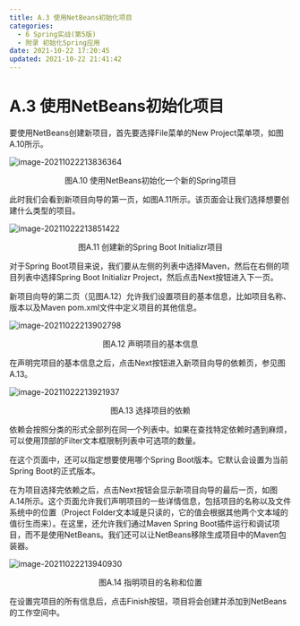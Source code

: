 ```yaml
---
title: A.3 使用NetBeans初始化项目
categories: 
  - 6 Spring实战(第5版)
  - 附录 初始化Spring应用
date: 2021-10-22 17:20:45
updated: 2021-10-22 21:41:42
---
```

# A.3 使用NetBeans初始化项目
要使用NetBeans创建新项目，首先要选择File菜单的New Project菜单项，如图A.10所示。

![image-20211022213836364](https://gitee.com/XiaoLan223/images/raw/master/Blog/Sum/20211022213836.png)

<center>图A.10 使用NetBeans初始化一个新的Spring项目</center>

此时我们会看到新项目向导的第一页，如图A.11所示。该页面会让我们选择想要创建什么类型的项目。

![image-20211022213851422](https://gitee.com/XiaoLan223/images/raw/master/Blog/Sum/20211022213851.png)

<center>图A.11 创建新的Spring Boot Initializr项目</center>

对于Spring Boot项目来说，我们要从左侧的列表中选择Maven，然后在右侧的项目列表中选择Spring Boot Initializr Project，然后点击Next按钮进入下一页。

新项目向导的第二页（见图A.12）允许我们设置项目的基本信息，比如项目名称、版本以及Maven pom.xml文件中定义项目的其他信息。

![image-20211022213902798](https://gitee.com/XiaoLan223/images/raw/master/Blog/Sum/20211022213902.png)

<center>图A.12 声明项目的基本信息</center>

在声明完项目的基本信息之后，点击Next按钮进入新项目向导的依赖页，参见图A.13。

![image-20211022213921937](https://gitee.com/XiaoLan223/images/raw/master/Blog/Sum/20211022213922.png)

<center>图A.13 选择项目的依赖</center>

依赖会按照分类的形式全部列在同一个列表中。如果在查找特定依赖时遇到麻烦，可以使用顶部的Filter文本框限制列表中可选项的数量。

在这个页面中，还可以指定想要使用哪个Spring Boot版本。它默认会设置为当前Spring Boot的正式版本。

在为项目选择完依赖之后，点击Next按钮会显示新项目向导的最后一页，如图A.14所示。这个页面允许我们声明项目的一些详情信息，包括项目的名称以及文件系统中的位置（Project Folder文本域是只读的，它的值会根据其他两个文本域的值衍生而来）。在这里，还允许我们通过Maven Spring Boot插件运行和调试项目，而不是使用NetBeans。我们还可以让NetBeans移除生成项目中的Maven包装器。

![image-20211022213940930](https://gitee.com/XiaoLan223/images/raw/master/Blog/Sum/20211022213941.png)

<center>图A.14 指明项目的名称和位置</center>

在设置完项目的所有信息后，点击Finish按钮，项目将会创建并添加到NetBeans的工作空间中。

